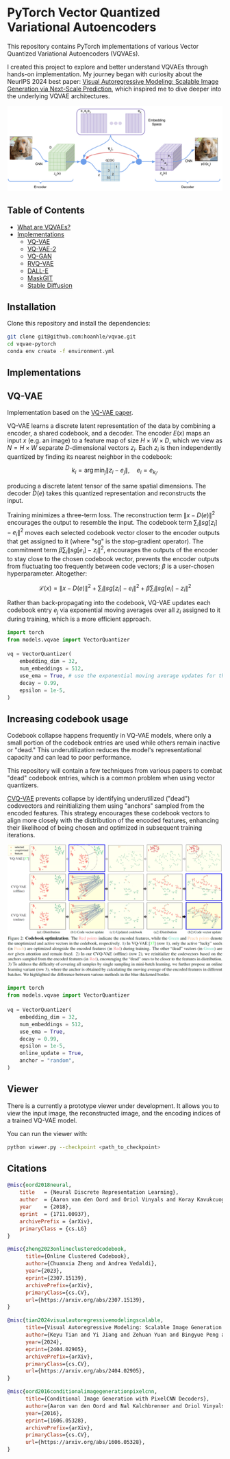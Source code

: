 # PyTorch Vector Quantized Variational Autoencoders

This repository contains PyTorch implementations of various Vector Quantized Variational Autoencoders (VQVAEs).

I created this project to explore and better understand VQVAEs through hands-on implementation. My journey began with curiosity about the NeurIPS 2024 best paper: [Visual Autoregressive Modeling: Scalable Image Generation via Next-Scale Prediction](https://arxiv.org/abs/2404.02905), which inspired me to dive deeper into the underlying VQVAE architectures.

![vqvae](images/vqvae.png)

## Table of Contents
  * [What are VQVAEs?](#what-are-vqvaes)
  * [Implementations](#implementations)
    + [VQ-VAE](#vq-vae)
    + [VQ-VAE-2](#vq-vae-2)
    + [VQ-GAN](#vq-gan)
    + [RVQ-VAE](#rvq-vae)
    + [DALL-E](#dall-e)
    + [MaskGIT](#maskgit)
    + [Stable Diffusion](#stable-diffusion)

## Installation

Clone this repository and install the dependencies:

```bash
git clone git@github.com:hoanhle/vqvae.git
cd vqvae-pytorch
conda env create -f environment.yml
```

## Implementations

## VQ-VAE

Implementation based on the [VQ-VAE paper](https://arxiv.org/abs/1711.00937).

VQ-VAE learns a discrete latent representation of the data by combining a encoder, a shared codebook, and a decoder. The encoder $E(x)$ maps an input $x$ (e.g. an image) to a feature map of size $H \times W \times D$, which we view as $N=H \times W$ separate $D$-dimensional vectors $z_i$. Each $z_i$ is then independently quantized by finding its nearest neighbor in the codebook:

$$
k_i = \arg\min_j \|z_i - e_j\|,\quad e_i = e_{k_i}.
$$

producing a discrete latent tensor of the same spatial dimensions. The decoder $D(e)$ takes this quantized representation and reconstructs the input.

Training minimizes a three-term loss. The reconstruction term $\|x-D(e)\|^2$ encourages the output to resemble the input. The codebook term $\sum_i\left\|{sg}\left[z_i\right]-e_i\right\|^2$ moves each selected codebook vector closer to the encoder outputs that get assigned to it (where "sg" is the stop-gradient operator). The commitment term $\beta \sum_i\left\|{sg}\left[e_i\right]-z_i\right\|^2$, encourages the outputs of the encoder to stay close
to the chosen codebook vector, prevents the encoder outputs from fluctuating too frequently between code vectors; $\beta$ is a user-chosen hyperparameter. Altogether:
  
$$
\mathcal{L}(x)=\|x-D(e)\|^2+\sum_i\left\|{sg}\left[z_i\right]-e_i\right\|^2+\beta \sum_i\left\|{sg}\left[e_i\right]-z_i\right\|^2
$$


Rather than back-propagating into the codebook, VQ-VAE updates each codebook entry $e_j$ via exponential moving averages over all $z_i$ assigned to it during training, which is a more efficient approach.

```python
import torch
from models.vqvae import VectorQuantizer

vq = VectorQuantizer(
    embedding_dim = 32,
    num_embeddings = 512,
    use_ema = True, # use the exponential moving average updates for the codebook, as a replacement for the codebook loss
    decay = 0.99,
    epsilon = 1e-5,
)
```

## Increasing codebook usage

Codebook collapse happens frequently in VQ-VAE models, where only a small portion of the codebook entries are used while others remain inactive or "dead." This underutilization reduces the model's representational capacity and can lead to poor performance. 

This repository will contain a few techniques from various papers to combat "dead" codebook entries, which is a common problem when using vector quantizers.

[CVQ-VAE](https://arxiv.org/abs/2307.15139) prevents collapse by identifying underutilized ("dead") codevectors and reinitializing them using "anchors" sampled from the encoded features. This strategy encourages these codebook vectors to align more closely with the distribution of the encoded features, enhancing their likelihood of being chosen and optimized in subsequent training iterations.

![cvq-vae](images/cvq-vae.png)

```python
import torch
from models.vqvae import VectorQuantizer

vq = VectorQuantizer(
    embedding_dim = 32,
    num_embeddings = 512,
    use_ema = True,
    decay = 0.99,
    epsilon = 1e-5,
    online_update = True,
    anchor = "random",
)
```

## Viewer

There is a currently a prototype viewer under development. It allows you to view the input image, the reconstructed image, and the encoding indices
of a trained VQ-VAE model.

You can run the viewer with:

```bash
python viewer.py --checkpoint <path_to_checkpoint>
```


## Citations

```bibtex
@misc{oord2018neural,
    title   = {Neural Discrete Representation Learning},
    author  = {Aaron van den Oord and Oriol Vinyals and Koray Kavukcuoglu},
    year    = {2018},
    eprint  = {1711.00937},
    archivePrefix = {arXiv},
    primaryClass = {cs.LG}
}
```

```bibtex
@misc{zheng2023onlineclusteredcodebook,
      title={Online Clustered Codebook}, 
      author={Chuanxia Zheng and Andrea Vedaldi},
      year={2023},
      eprint={2307.15139},
      archivePrefix={arXiv},
      primaryClass={cs.CV},
      url={https://arxiv.org/abs/2307.15139}, 
}
```

```bibtex
@misc{tian2024visualautoregressivemodelingscalable,
      title={Visual Autoregressive Modeling: Scalable Image Generation via Next-Scale Prediction}, 
      author={Keyu Tian and Yi Jiang and Zehuan Yuan and Bingyue Peng and Liwei Wang},
      year={2024},
      eprint={2404.02905},
      archivePrefix={arXiv},
      primaryClass={cs.CV},
      url={https://arxiv.org/abs/2404.02905}, 
}
```

```bibtex
@misc{oord2016conditionalimagegenerationpixelcnn,
      title={Conditional Image Generation with PixelCNN Decoders}, 
      author={Aaron van den Oord and Nal Kalchbrenner and Oriol Vinyals and Lasse Espeholt and Alex Graves and Koray Kavukcuoglu},
      year={2016},
      eprint={1606.05328},
      archivePrefix={arXiv},
      primaryClass={cs.CV},
      url={https://arxiv.org/abs/1606.05328}, 
}
```